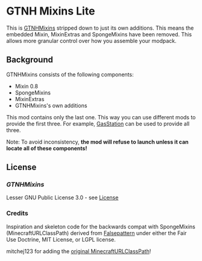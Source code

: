 # GTNH Mixins Lite

This is [GTNHMixins](https://github.com/GTNewHorizons/GTNHMixins) stripped down to just its own additions. This means the embedded Mixin, MixinExtras and SpongeMixins have been removed. This allows more granular control over how you assemble your modpack.

## Background

GTNHMixins consists of the following components:

* Mixin 0.8
* SpongeMixins
* MixinExtras
* GTNHMixins's own additions

This mod contains only the last one. This way you can use different mods to provide the first three. For example, [GasStation](https://github.com/FalsePattern/GasStation) can be used to provide all three.

Note: To avoid inconsistency, **the mod will refuse to launch unless it can locate all of these components!**

## License

### _GTNHMixins_ 
Lesser GNU Public License 3.0 - see [License](LICENSE)

### Credits

Inspiration and skeleton code for the backwards compat with SpongeMixins (MinecraftURLClassPath) derived from [Falsepattern](https://github.com/FalsePattern/) under either the Fair Use Doctrine,  MIT License, or LGPL license. 

mitchej123 for adding the [original MinecraftURLClassPath](https://github.com/GTNewHorizons/SpongeMixins/commit/a8f81842ea7d7cf131191ea41ba58c3cb05b9a3c)!
